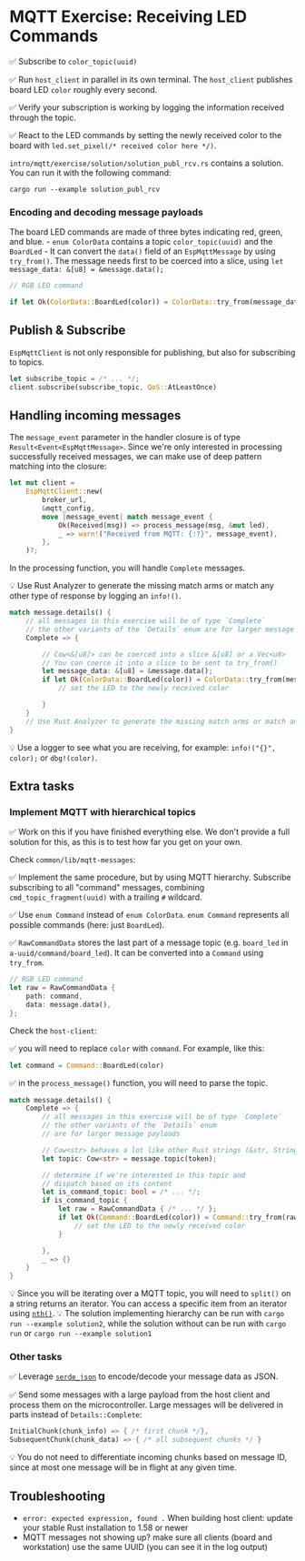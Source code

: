 # MQTT Exercise: Receiving LED Commands

✅ Subscribe to `color_topic(uuid)`

✅ Run `host_client` in parallel in its own terminal. The `host_client` publishes board LED `color` roughly every second.

✅ Verify your subscription is working by logging the information received through the topic.

✅ React to the LED commands by setting the newly received color to the board with `led.set_pixel(/* received color here */)`.

`intro/mqtt/exercise/solution/solution_publ_rcv.rs` contains a solution. You can run it with the following command:

```console
cargo run --example solution_publ_rcv
```

### Encoding and decoding message payloads

The board LED commands are made of three bytes indicating red, green, and blue.
    - `enum ColorData` contains a topic `color_topic(uuid)` and the `BoardLed`
    - It can convert the `data()` field of an `EspMqttMessage` by using `try_from()`. The message needs first to be coerced into a slice, using `let message_data: &[u8] = &message.data();`


```rust
// RGB LED command

if let Ok(ColorData::BoardLed(color)) = ColorData::try_from(message_data) { /* set new color here */ }
```

## Publish & Subscribe

`EspMqttClient` is not only responsible for publishing, but also for subscribing to topics.

```rust
let subscribe_topic = /* ... */;
client.subscribe(subscribe_topic, QoS::AtLeastOnce)
```

## Handling incoming messages


The `message_event` parameter in the handler closure is of type `Result<Event<EspMqttMessage>`.
Since we're only interested in processing successfully received messages, we can make use of deep pattern matching into the closure:

```rust
let mut client =
    EspMqttClient::new(
        broker_url,
        &mqtt_config,
        move |message_event| match message_event {
            Ok(Received(msg)) => process_message(msg, &mut led),
            _ => warn!("Received from MQTT: {:?}", message_event),
        },
    )?;
```

In the processing function, you will handle `Complete` messages.

💡 Use Rust Analyzer to generate the missing match arms or match any other type of response by logging an `info!()`.

```rust
match message.details() {
    // all messages in this exercise will be of type `Complete`
    // the other variants of the `Details` enum are for larger message payloads
    Complete => {

        // Cow<&[u8]> can be coerced into a slice &[u8] or a Vec<u8>
        // You can coerce it into a slice to be sent to try_from()
        let message_data: &[u8] = &message.data();
        if let Ok(ColorData::BoardLed(color)) = ColorData::try_from(message_data) {
            // set the LED to the newly received color

        }
    }
    // Use Rust Analyzer to generate the missing match arms or match an incomplete message with a log message.
}
```

💡 Use a logger to see what you are receiving, for example: `info!("{}", color);` or `dbg!(color)`.

## Extra tasks

### Implement MQTT with hierarchical topics
✅ Work on this if you have finished everything else. We don't provide a full solution for this, as this is to test how far you get on your own.

Check `common/lib/mqtt-messages`:

✅ Implement the same procedure, but by using MQTT hierarchy. Subscribe subscribing to all "command" messages, combining `cmd_topic_fragment(uuid)` with a trailing `#` wildcard.

✅ Use `enum Command` instead of `enum ColorData`. `enum Command` represents all possible commands (here: just `BoardLed`).

✅ `RawCommandData` stores the last part of a message topic (e.g. `board_led` in `a-uuid/command/board_led`). It can be converted into a `Command` using `try_from`.

```rust
// RGB LED command
let raw = RawCommandData {
    path: command,
    data: message.data(),
};

```

Check the `host-client`:

✅ you will need to replace `color` with `command`. For example, like this:

```rust
let command = Command::BoardLed(color)
```

✅ in the `process_message()` function, you will need to parse the topic.

```rust
match message.details() {
    Complete => {
        // all messages in this exercise will be of type `Complete`
        // the other variants of the `Details` enum
        // are for larger message payloads

        // Cow<str> behaves a lot like other Rust strings (&str, String)
        let topic: Cow<str> = message.topic(token);

        // determine if we're interested in this topic and
        // dispatch based on its content
        let is_command_topic: bool = /* ... */;
        if is_command_topic {
            let raw = RawCommandData { /* ... */ };
            if let Ok(Command::BoardLed(color)) = Command::try_from(raw) {
                // set the LED to the newly received color
            }

        },
        _ => {}
    }
}
```

💡 Since you will be iterating over a MQTT topic, you will need to `split()` on a string returns an iterator. You can access a specific item from an iterator using [`nth()`](https://doc.rust-lang.org/std/iter/trait.Iterator.html#method.nth).
💡 The solution implementing hierarchy can be run with `cargo run --example solution2`, while the solution without can be run with `cargo run` or `cargo run --example solution1`

### Other tasks

✅ Leverage [`serde_json`](https://docs.serde.rs/serde_json/) to encode/decode your message data as JSON.

✅ Send some messages with a large payload from the host client and process them on the microcontroller. Large messages will be delivered in parts instead of `Details::Complete`:

```rust
InitialChunk(chunk_info) => { /* first chunk */},
SubsequentChunk(chunk_data) => { /* all subsequent chunks */ }
```

💡 You do not need to differentiate incoming chunks based on message ID, since at most one message will be in flight at any given time.

## Troubleshooting
<!-- DELETE this section? its the same as 3.5.2 -->
- `error: expected expression, found .` When building host client: update your stable Rust installation to 1.58 or newer
- MQTT messages not showing up? make sure all clients (board and workstation) use the same UUID (you can see it in the log output)
